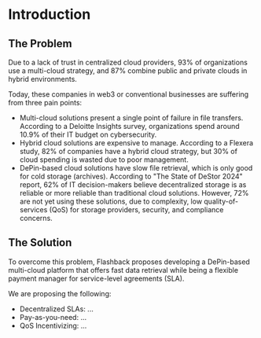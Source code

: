 # Introduction

## The Problem

Due to a lack of trust in centralized cloud providers, 93% of organizations use a multi-cloud strategy, and 87% combine public and private clouds in hybrid environments.&#x20;

Today, these companies in web3 or conventional businesses are suffering from three pain points:

* Multi-cloud solutions present a single point of failure in file transfers. According to a Deloitte Insights survey, organizations spend around 10.9% of their IT budget on cybersecurity.
* Hybrid cloud solutions are expensive to manage. According to a Flexera study, 82% of companies have a hybrid cloud strategy, but 30% of cloud spending is wasted due to poor management.
* DePin-based cloud solutions have slow file retrieval, which is only good for cold storage (archives). According to "The State of DeStor 2024" report, 62% of IT decision-makers believe decentralized storage is as reliable or more reliable than traditional cloud solutions. However, 72% are not yet using these solutions, due to complexity, low quality-of-services (QoS) for storage providers, security, and compliance concerns.

## The Solution

To overcome this problem, Flashback proposes developing a DePin-based multi-cloud platform that offers fast data retrieval while being a flexible payment manager for service-level agreements (SLA).&#x20;

We are proposing the following:

* Decentralized SLAs: ...
* Pay-as-you-need: ...
* QoS Incentivizing: ...
